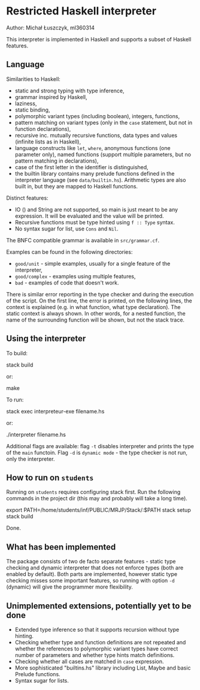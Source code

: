 Restricted Haskell interpreter
==============================

Author: Michał Łuszczyk, ml360314

This interpreter is implemented in Haskell and supports a subset
of Haskell features.

Language
--------

Similarities to Haskell:

- static and strong typing with type inference,
- grammar inspired by Haskell,
- laziness,
- static binding,
- polymorphic variant types (including boolean), integers, functions,
- pattern matching on variant types (only in the `case` statement, 
  but not in function declarations),
- recursive inc. mutually recursive functions, data types and values 
  (infinite lists as in Haskell),
- language constructs like `let`, `where`, anonymous functions
  (one parameter only), named functions (support multiple parameters,
  but no pattern matching in declarations),
- case of the first letter in the identifier is distinguished,
- the builtin library contains many prelude functions defined in the
  interpreter language (see `data/builtin.hs`). Arithmetic types are also
  built in, but they are mapped to Haskell functions.

Distinct features:
- IO () and String are not supported, so main is just meant to be any expression. 
  It will be evaluated and the value will be printed.
- Recursive functions must be type hinted using `f :: Type` syntax.
- No syntax sugar for list, use `Cons` and `Nil`.

The BNFC compatible grammar is available in `src/grammar.cf`.

Examples can be found in the following directories:
- `good/unit` - simple examples, usually for a single feature of the interpreter,
- `good/complex` - examples using multiple features,
- `bad` - examples of code that doesn't work.

There is similar error reporting in the type checker and during
the execution of the script. On the first line, the error is printed, on the
following lines, the context is explained (e.g. in what function,
what type declaration). The static context is always shown. In other words,
for a nested function, the name of the surrounding function will be shown,
but not the stack trace.

Using the interpreter
---------------------

To build:

  stack build

or:
  
  make

To run:

  stack exec interpreteur-exe filename.hs

or:

  ./interpreter filename.hs

Additional flags are available: flag `-t` disables interpreter and prints the
type of the `main` functoin. Flag `-d` is `dynamic mode` - the type checker is
not run, only the interpreter.

How to run on `students`
----------------------

Running on `students` requires configuring stack first. Run the following
commands in the project dir (this may and probably will take a long time).

  export PATH=/home/students/inf/PUBLIC/MRJP/Stack/:$PATH
  stack setup
  stack build

Done.

What has been implemented
-------------------------

The package consists of two de facto separate features - static type checking and
dynamic interpreter that does not enforce types (both are enabled by default).
Both parts are implemented, however static type checking misses some important 
features, so running with option `-d` (dynamic) will give the programmer more
flexibility.

Unimplemented extensions, potentially yet to be done
----------------------------------------------------

- Extended type inference so that it supports recursion without type hinting.
- Checking whether type and function definitions are not repeated and whether
  the references to polymorphic variant types have correct number of parameters
  and whether type hints match definitions.
- Checking whether all cases are matched in `case` expression.
- More sophisticated "builtins.hs" library including List, Maybe and basic Prelude
  functions.
- Syntax sugar for lists.
